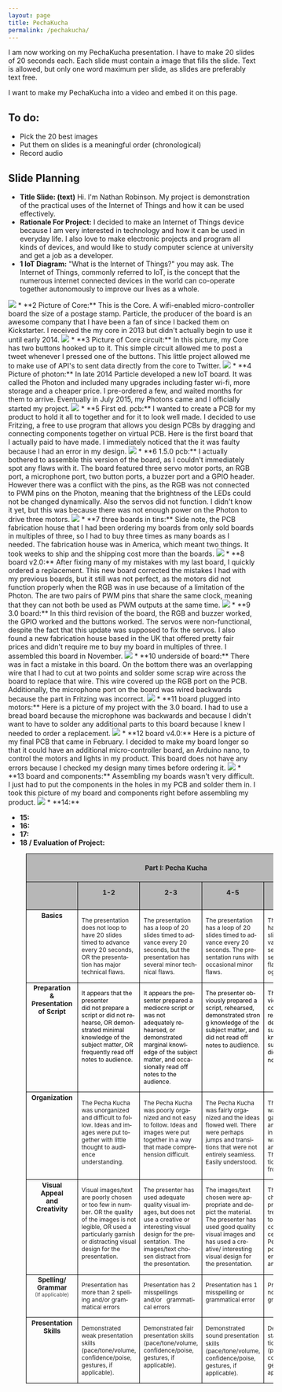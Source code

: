 ```yaml
---
layout: page
title: PechaKucha
permalink: /pechakucha/
---
```


I am now working on my PechaKucha presentation.  I have to make 20 slides of 20 seconds each.  Each slide must contain a image that fills the slide.  Text is allowed, but only one word maximum per slide, as slides are preferably text free.

I want to make my PechaKucha into a video and embed it on this page.

## To do:
* Pick the 20 best images
* Put them on slides is a meaningful order (chronological)
* Record audio

## Slide Planning
* **Title Slide: (text)**  Hi.  I'm Nathan Robinson.  My project is demonstration of the practical uses of the Internet of Things and how it can be used effectively.
* **Rationale For Project:** I decided to make an Internet of Things device because I am very interested in technology and how it can be used in everyday life.  I also love to make electronic projects and program all kinds of devices, and would like to study computer science at university and get a job as a developer.
* **1 IoT Diagram:** "What is the Internet of Things?" you may ask.  The Internet of Things, commonly referred to IoT, is the concept that the numerous internet connected devices in the world can co-operate together autonomously to improve our lives as a whole.
<img src="/PechaKucha/GoodPictures/IMG_0004.jpg">
* **2 Picture of Core:** This is the Core.  A wifi-enabled micro-controller board the size of a postage stamp.  Particle, the producer of the board is an awesome company that I have been a fan of since I backed them on Kickstarter.  I received the my core in 2013 but didn't actually begin to use it until early 2014.
<img src="/PechaKucha/GoodPictures/IMG_0055.jpg">
* **3 Picture of Core circuit:** In this picture, my Core has two buttons hooked up to it.  This simple circuit allowed me to post a tweet whenever I pressed one of the buttons.  This little project allowed me to make use of API's to sent data directly from the core to Twitter.
<img src="/PechaKucha/GoodPictures/IMG_1439.jpg">
* **4 Picture of photon:** In late 2014 Particle developed a new IoT board.  It was called the Photon and included many upgrades including faster wi-fi, more storage and a cheaper price.  I pre-ordered a few, and waited months for them to arrive.  Eventually in July 2015, my Photons came and I officially started my project.
<img src="/PechaKucha/GoodPictures/IMG_1471.jpg">
* **5 First ed. pcb:** I wanted to create a PCB for my product to hold it all to together and for it to look well made.  I decided to use Fritzing, a free to use program that allows you design PCBs by dragging and connecting components together on virtual PCB.  Here is the first board that I actually paid to have made.  I immediately noticed that the it was faulty because I had an error in my design.
<img src="/PechaKucha/GoodPictures/IMG_1475.jpg">
* **6 1.5.0 pcb:** I actually bothered to assemble this version of the board, as I couldn't immediately spot any flaws with it.  The board featured three servo motor ports, an RGB port, a microphone port, two button ports, a buzzer port and a GPIO header.  However there was a conflict with the pins, as the RGB was not connected to PWM pins on the Photon, meaning that the brightness of the LEDs could not be changed dynamically.  Also the servos did not function.  I didn't know it yet, but this was because there was not enough power on the Photon to drive three motors.
<img src="/PechaKucha/GoodPictures/IMG_1490.jpg">
* **7 three boards in tins:** Side note, the PCB fabrication house that I had been ordering my boards from only sold boards in multiples of three, so I had to buy three times as many boards as I needed.  The fabrication house was in America, which meant two things.  It took weeks to ship and the shipping cost more than the boards.
<img src="/PechaKucha/GoodPictures/IMG_1527.jpg">
* **8 board v2.0:**  After fixing many of my mistakes with my last board, I quickly ordered a replacement.  This new board corrected the mistakes I had with my previous boards, but it still was not perfect, as the motors did not function properly when the RGB was in use because of a limitation of the Photon.  The are two pairs of PWM pins that share the same clock, meaning that they can not both be used as PWM outputs at the same time.
<img src="/PechaKucha/GoodPictures/IMG_1634.jpg">
* **9 3.0 board:** In this third revision of the board, the RGB and buzzer worked, the GPIO worked and the buttons worked.  The servos were non-functional, despite the fact that this update was supposed to fix the servos.  I also found a new fabrication house based in the UK that offered pretty fair prices and didn't require me to buy my board in multiples of three.  I assembled this board in November.
<img src="/PechaKucha/GoodPictures/IMG_1667.jpg">
* **10 underside of board:** There was in fact a mistake in this board.  On the bottom there was an overlapping wire that I had to cut at two points and solder some scrap wire across the board to replace that wire.  This wire covered up the RGB port on the PCB.  Additionally, the microphone port on the board was wired backwards because the part in Fritzing was incorrect.
<img src="/PechaKucha/GoodPictures/IMG_1671.jpg">
* **11 board plugged into motors:** Here is a picture of my project with the 3.0 board.  I had to use a bread board because the microphone was backwards and because I didn't want to have to solder any additional parts to this board because I knew I needed to order a replacement.
<img src="/PechaKucha/GoodPictures/IMG_1770.jpg">
* **12 board v4.0:** Here is a picture of my final PCB that came in February.   I decided to make my board longer so that it could have an additional micro-controller board, an Arduino nano, to control the motors and lights in my product.  This board does not have any errors because I checked my design many times before ordering it.
<img src="/PechaKucha/GoodPictures/IMG_1775.jpg">
* **13 board and components:** Assembling my boards wasn't very difficult.  I just had to put the components in the holes in my PCB  and solder them in.  I took this picture of my board and components right before assembling my product.
<img src="/PechaKucha/GoodPictures/IMG_1799.jpg">
* **14:**

* **15:**
* **16:**
* **17:**
* **18 / Evaluation of Project:**

<table border="1" cellpadding="0" cellspacing="0" style="font-size:13.3333px;margin-left:27pt;border-collapse:collapse;border:none" width="545">
<tbody>
<tr style="height:13.8pt">
<td colspan="5" style="padding:5pt;width:545pt;border:1pt solid black;height:13.8pt;background:rgb(183,183,183)" valign="top" width="545">
<p align="center" style="text-align:center;line-height:normal"><b><span lang="EN-US">Part I: Pecha Kucha</span></b></p>
</td>
</tr>
<tr style="height:13.8pt">
<td style="padding:5pt;width:45.5pt;border-style:none solid solid;border-right-color:black;border-bottom-color:black;border-left-color:black;border-right-width:1pt;border-bottom-width:1pt;border-left-width:1pt;height:13.8pt;background:rgb(183,183,183)" valign="top" width="46">
<p align="center" style="text-align:center;line-height:normal"><span lang="EN-US">&nbsp;</span></p>
</td>
<td style="padding:0in 5.4pt;width:124.85pt;border-style:none solid solid none;border-bottom-color:black;border-bottom-width:1pt;border-right-color:black;border-right-width:1pt;height:13.8pt;background:rgb(183,183,183)" valign="top" width="125">
<p align="center" style="text-align:center;line-height:normal"><b><span lang="EN-US" style="font-size:10pt">1-2</span></b></p>
</td>
<td style="padding:0in 5.4pt;width:124.9pt;border-style:none solid solid none;border-bottom-color:black;border-bottom-width:1pt;border-right-color:black;border-right-width:1pt;height:13.8pt;background:rgb(183,183,183)" valign="top" width="125">
<p align="center" style="text-align:center;line-height:normal"><b><span lang="EN-US" style="font-size:10pt">2-3</span></b></p>
</td>
<td style="padding:0in 5.4pt;width:124.85pt;border-style:none solid solid none;border-bottom-color:black;border-bottom-width:1pt;border-right-color:black;border-right-width:1pt;height:13.8pt;background:rgb(183,183,183)" valign="top" width="125">
<p align="center" style="text-align:center;line-height:normal"><b><span lang="EN-US" style="font-size:10pt">4-5</span></b></p>
</td>
<td style="padding:0in 5.4pt;width:124.9pt;border-style:none solid solid none;border-bottom-color:black;border-bottom-width:1pt;border-right-color:black;border-right-width:1pt;height:13.8pt;background:rgb(183,183,183)" valign="top" width="125">
<p align="center" style="text-align:center;line-height:normal"><b><span lang="EN-US" style="font-size:10pt">6-7</span></b></p>
</td>
</tr>
<tr style="height:0.85in">
<td style="padding:2pt;width:45.5pt;border-style:none solid solid;border-right-color:black;border-bottom-color:black;border-left-color:black;border-right-width:1pt;border-bottom-width:1pt;border-left-width:1pt;height:0.85in" valign="top" width="46">
<p align="center" style="margin:0in 5.65pt 0.0001pt;text-align:center;line-height:normal"><b><span lang="EN-US">Basics</span></b></p>
</td>
<td style="padding:0in 5.4pt;width:124.85pt;border-style:none solid solid none;border-bottom-color:black;border-bottom-width:1pt;border-right-color:black;border-right-width:1pt;height:0.85in" valign="top" width="125">
<p style="line-height:normal"><span lang="EN-US" style="font-size:9pt">The presentation does not loop to have 20 slides timed to advance every 20 seconds, OR the presentation has major technical flaws.</span></p>
</td>
<td style="padding:0in 5.4pt;width:124.9pt;border-style:none solid solid none;border-bottom-color:black;border-bottom-width:1pt;border-right-color:black;border-right-width:1pt;height:0.85in" valign="top" width="125">
<p style="line-height:normal"><span lang="EN-US" style="font-size:9pt">The presentation has a loop of 20 slides timed to advance every 20 seconds, but the presentation has several minor technical flaws.&nbsp;<br>
</span></p>
</td>
<td style="padding:0in 5.4pt;width:124.85pt;border-style:none solid solid none;border-bottom-color:black;border-bottom-width:1pt;border-right-color:black;border-right-width:1pt;height:0.85in" valign="top" width="125">
<p style="line-height:normal"><span lang="EN-US" style="font-size:9pt">The presentation has a loop of 20 slides timed to advance every 20 seconds. The presentation runs with occasional minor flaws.&nbsp;<br>
</span></p>
</td>
<td style="padding:0in 5.4pt;width:124.9pt;border-style:none solid solid none;border-bottom-color:black;border-bottom-width:1pt;border-right-color:black;border-right-width:1pt;height:0.85in" valign="top" width="125">
<p style="line-height:normal"><span lang="EN-US" style="font-size:9pt">The presentation has a loop of 20 slides timed to advance every 20 seconds. The presentation runs flawlessly (technology-wise).&nbsp;<br>
</span></p>
</td>
</tr>
<tr style="height:82.25pt">
<td style="padding:2pt;width:45.5pt;border-style:none solid solid;border-right-color:black;border-bottom-color:black;border-left-color:black;border-right-width:1pt;border-bottom-width:1pt;border-left-width:1pt;height:82.25pt" valign="top" width="46">
<p align="center" style="margin:0in 5.65pt 0.0001pt;text-align:center;line-height:normal"><b><span lang="EN-US" style="font-size:10pt">Preparation &amp;</span></b></p>
<p align="center" style="margin:0in 5.65pt 0.0001pt;text-align:center;line-height:normal"><b><span lang="EN-US" style="font-size:10pt">Presentation</span></b></p>
<p align="center" style="margin:0in 5.65pt 0.0001pt;text-align:center;line-height:normal"><b><span lang="EN-US" style="font-size:10pt">of Script</span></b></p>
<p align="center" style="margin:0in 5.65pt 0.0001pt;text-align:center;line-height:normal"><span lang="EN-US">&nbsp;</span></p>
</td>
<td style="padding:0in 5.4pt;width:124.85pt;border-style:none solid solid none;border-bottom-color:black;border-bottom-width:1pt;border-right-color:black;border-right-width:1pt;height:82.25pt" valign="top" width="125">
<p style="line-height:normal"><span lang="EN-US" style="font-size:9pt;color:black">It appears that the presenter&nbsp;</span><br>
<span lang="EN-US" style="font-size:9pt;color:black">did not prepare a script or did not rehearse, OR demonstrated minimal&nbsp;</span><br>
<span lang="EN-US" style="font-size:9pt;color:black">knowledge of the subject matter, OR frequently read off notes to audience.</span></p>
</td>
<td style="padding:0in 5.4pt;width:124.9pt;border-style:none solid solid none;border-bottom-color:black;border-bottom-width:1pt;border-right-color:black;border-right-width:1pt;height:82.25pt" valign="top" width="125">
<p style="line-height:normal"><span lang="EN-US" style="font-size:9pt;color:black">It appears the presenter prepared a mediocre script or was not adequately</span><span lang="EN-US" style="font-size:9pt;color:black">&nbsp;rehearsed, or demonstrated&nbsp;</span><br>
<span lang="EN-US" style="font-size:9pt;color:black">marginal knowledge of the subject matter, and occasionally read off notes to the audience.</span></p>
</td>
<td style="padding:0in 5.4pt;width:124.85pt;border-style:none solid solid none;border-bottom-color:black;border-bottom-width:1pt;border-right-color:black;border-right-width:1pt;height:82.25pt" valign="top" width="125">
<p style="line-height:normal"><span lang="EN-US" style="font-size:9pt;color:black">The presenter obviously prepared a script, rehearsed, demonstrated&nbsp;</span><span style="color:rgb(0,0,0);font-size:12px;background-color:transparent">strong knowledge of the subject matter, and did not read off notes to&nbsp;</span>audience<span style="color:rgb(0,0,0);font-size:12px;background-color:transparent">.</span></p>
</td>
<td style="padding:0in 5.4pt;width:124.9pt;border-style:none solid solid none;border-bottom-color:black;border-bottom-width:1pt;border-right-color:black;border-right-width:1pt;height:82.25pt" valign="top" width="125">
<p style="line-height:normal"><span lang="EN-US" style="font-size:9pt;color:black">The presenter obviously prepared a compelling script, rehearsed,<br>
</span><span style="color:rgb(0,0,0);font-size:12px;background-color:transparent">demonstrated superior knowledge of the subject matter, and did not read off notes to&nbsp;</span>audience<span style="color:rgb(0,0,0);font-size:12px;background-color:transparent">.</span></p>
</td>
</tr>
<tr style="height:56.7pt">
<td style="padding:2pt;width:45.5pt;border-style:none solid solid;border-right-color:black;border-bottom-color:black;border-left-color:black;border-right-width:1pt;border-bottom-width:1pt;border-left-width:1pt;height:56.7pt" valign="top" width="46">
<p style="margin:0in 5.65pt 0.0001pt;line-height:normal"><b><span lang="EN-US" style="font-size:10pt">Organization</span></b></p>
</td>
<td style="padding:0in 5.4pt;width:124.85pt;border-style:none solid solid none;border-bottom-color:black;border-bottom-width:1pt;border-right-color:black;border-right-width:1pt;height:56.7pt" valign="top" width="125">
<p style="line-height:normal"><span lang="EN-US" style="font-size:9pt">The Pecha Kucha was unorganized and difficult to follow. Ideas and images were put together with little thought to audience understanding.</span></p>
</td>
<td style="padding:0in 5.4pt;width:124.9pt;border-style:none solid solid none;border-bottom-color:black;border-bottom-width:1pt;border-right-color:black;border-right-width:1pt;height:56.7pt" valign="top" width="125">
<p style="line-height:normal"><span lang="EN-US" style="font-size:9pt">The Pecha Kucha was poorly organized and not easy to follow. Ideas and images were put together in a way that made comprehension difficult.</span></p>
</td>
<td style="padding:0in 5.4pt;width:124.85pt;border-style:none solid solid none;border-bottom-color:black;border-bottom-width:1pt;border-right-color:black;border-right-width:1pt;height:56.7pt" valign="top" width="125">
<p style="line-height:normal"><span lang="EN-US" style="font-size:9pt">The Pecha Kucha was fairly organized and the ideas flowed well. There were perhaps jumps and transitions that were not entirely seamless. Easily understood.</span></p>
</td>
<td style="padding:0in 5.4pt;width:124.9pt;border-style:none solid solid none;border-bottom-color:black;border-bottom-width:1pt;border-right-color:black;border-right-width:1pt;height:56.7pt" valign="top" width="125">
<p style="line-height:normal"><span lang="EN-US" style="font-size:9pt">The Pecha Kucha was extremely organized.&nbsp; The ideas and images flowed in a manner that was easy to follow and understand. The material transitioned seamlessly from slide to slide.</span></p>
</td>
</tr>
<tr style="height:56.7pt">
<td style="padding:2pt;width:45.5pt;border-style:none solid solid;border-right-color:black;border-bottom-color:black;border-left-color:black;border-right-width:1pt;border-bottom-width:1pt;border-left-width:1pt;height:56.7pt" valign="top" width="46">
<p style="text-align:center;margin:0in 5.65pt 0.0001pt;line-height:normal"><b><span lang="EN-US" style="font-size:10pt">Visual Appeal</span></b></p>
<p align="center" style="margin:0in 5.65pt 0.0001pt;text-align:center;line-height:normal"><b><span lang="EN-US" style="font-size:10pt">and Creativity</span></b></p>
</td>
<td style="padding:0in 5.4pt;width:124.85pt;border-style:none solid solid none;border-bottom-color:black;border-bottom-width:1pt;border-right-color:black;border-right-width:1pt;height:56.7pt" valign="top" width="125">
<p style="line-height:normal"><span lang="EN-US" style="font-size:9pt">Visual images/text are poorly chosen or too few in number. OR the quality of the images is not legible, OR used a particularly garnish or distracting visual design for the presentation.</span></p>
</td>
<td style="padding:0in 5.4pt;width:124.9pt;border-style:none solid solid none;border-bottom-color:black;border-bottom-width:1pt;border-right-color:black;border-right-width:1pt;height:56.7pt" valign="top" width="125">
<p style="line-height:normal"><span lang="EN-US" style="font-size:9pt">The presenter has used adequate quality visual images, but does not use a creative or interesting visual design for the presentation.&nbsp; The images/text chosen distract from the presentation.</span></p>
</td>
<td style="padding:0in 5.4pt;width:124.85pt;border-style:none solid solid none;border-bottom-color:black;border-bottom-width:1pt;border-right-color:black;border-right-width:1pt;height:56.7pt" valign="top" width="125">
<p style="line-height:normal"><span lang="EN-US" style="font-size:9pt">The images/text chosen were appropriate and depict the material. The presenter has used good quality visual images and has used a creative/ interesting visual design for the presentation.&nbsp;</span></p>
</td>
<td style="padding:0in 5.4pt;width:124.9pt;border-style:none solid solid none;border-bottom-color:black;border-bottom-width:1pt;border-right-color:black;border-right-width:1pt;height:56.7pt" valign="top" width="125">
<p style="line-height:normal"><span lang="EN-US" style="font-size:9pt">The images/text chosen were appropriate and extremely thoughtful to the topic and conveyed in an excellent manner the Pecha Kucha's purpose. The audience was informed and entertained.</span></p>
</td>
</tr>
<tr style="height:56.7pt">
<td style="padding:2pt;width:45.5pt;border-style:none solid solid;border-right-color:black;border-bottom-color:black;border-left-color:black;border-right-width:1pt;border-bottom-width:1pt;border-left-width:1pt;height:56.7pt" valign="top" width="46">
<p align="center" style="margin:0in 5.65pt 0.0001pt;text-align:center;line-height:normal"><b><span lang="EN-US" style="font-size:10pt">Spelling/ Grammar</span></b></p>
<p align="center" style="margin:0in 5.65pt 0.0001pt;text-align:center;line-height:normal"><span lang="EN-US" style="font-size:8pt;color:rgb(67,67,67)">(If applicable)</span></p>
</td>
<td style="padding:0in 5.4pt;width:124.85pt;border-style:none solid solid none;border-bottom-color:black;border-bottom-width:1pt;border-right-color:black;border-right-width:1pt;height:56.7pt" valign="top" width="125">
<p style="line-height:normal"><span lang="EN-US" style="font-size:9pt">Presentation has more than 2 spelling and/or grammatical errors</span></p>
</td>
<td style="padding:0in 5.4pt;width:124.9pt;border-style:none solid solid none;border-bottom-color:black;border-bottom-width:1pt;border-right-color:black;border-right-width:1pt;height:56.7pt" valign="top" width="125">
<p style="line-height:normal"><span lang="EN-US" style="font-size:9pt">Presentation has 2 misspellings and/or&nbsp; &nbsp;grammatical errors</span></p>
</td>
<td style="padding:0in 5.4pt;width:124.85pt;border-style:none solid solid none;border-bottom-color:black;border-bottom-width:1pt;border-right-color:black;border-right-width:1pt;height:56.7pt" valign="top" width="125">
<p style="line-height:normal"><span lang="EN-US" style="font-size:9pt">Presentation has 1 misspelling or grammatical error</span></p>
</td>
<td style="padding:0in 5.4pt;width:124.9pt;border-style:none solid solid none;border-bottom-color:black;border-bottom-width:1pt;border-right-color:black;border-right-width:1pt;height:56.7pt" valign="top" width="125">
<p style="line-height:normal"><span lang="EN-US" style="font-size:9pt">Presentation has no misspellings or grammatical errors</span></p>
</td>
</tr>
<tr style="height:56.7pt">
<td style="padding:2pt;width:45.5pt;border-style:none solid solid;border-right-color:black;border-bottom-color:black;border-left-color:black;border-right-width:1pt;border-bottom-width:1pt;border-left-width:1pt;height:56.7pt" valign="top" width="46">
<p align="center" style="margin:0in 5.65pt 0.0001pt;text-align:center;line-height:normal"><b><span lang="EN-US" style="font-size:10pt">Presentation Skills</span></b></p>
</td>
<td style="padding:0in 5.4pt;width:124.85pt;border-style:none solid solid none;border-bottom-color:black;border-bottom-width:1pt;border-right-color:black;border-right-width:1pt;height:56.7pt" valign="top" width="125">
<p style="line-height:normal"><span lang="EN-US" style="font-size:9pt">Demonstrated weak presentation skills (pace/tone/volume, confidence/poise, gestures</span><span style="font-size:12px;background-color:transparent">, if applicable</span><span style="font-size:9pt;background-color:transparent">).</span></p>
</td>
<td style="padding:0in 5.4pt;width:124.9pt;border-style:none solid solid none;border-bottom-color:black;border-bottom-width:1pt;border-right-color:black;border-right-width:1pt;height:56.7pt" valign="top" width="125">
<p style="line-height:normal"><span lang="EN-US" style="font-size:9pt">Demonstrated fair presentation skills (pace/tone/volume, confidence/poise, gestures</span><span style="font-size:12px;background-color:transparent">, if applicable</span><span style="font-size:9pt;background-color:transparent">).</span></p>
</td>
<td style="padding:0in 5.4pt;width:124.85pt;border-style:none solid solid none;border-bottom-color:black;border-bottom-width:1pt;border-right-color:black;border-right-width:1pt;height:56.7pt" valign="top" width="125">
<p style="line-height:normal"><span lang="EN-US" style="font-size:9pt">Demonstrated sound</span><span lang="EN-US" style="font-size:9pt;font-family:MS Mincho"> </span><span lang="EN-US" style="font-size:9pt">presentation skills (pace/tone/volume, confidence/poise, gestures</span><span style="font-size:12px;background-color:transparent">, if applicable</span><span style="font-size:9pt;background-color:transparent">).</span></p>
</td>
<td style="padding:0in 5.4pt;width:124.9pt;border-style:none solid solid none;border-bottom-color:black;border-bottom-width:1pt;border-right-color:black;border-right-width:1pt;height:56.7pt" valign="top" width="125">
<p style="line-height:normal"><span lang="EN-US" style="font-size:9pt">Demonstrated outstanding presentation skills (pace/tone/volume, confidence/poise, gestures, if applicable)</span></p>
</td>
</tr>
</tbody>
</table>
